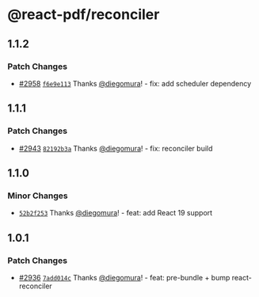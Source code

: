 # @react-pdf/reconciler

## 1.1.2

### Patch Changes

- [#2958](https://github.com/diegomura/react-pdf/pull/2958) [`f6e9e113`](https://github.com/diegomura/react-pdf/commit/f6e9e1136f47fe05f86158c76561729b2cc425c4) Thanks [@diegomura](https://github.com/diegomura)! - fix: add scheduler dependency

## 1.1.1

### Patch Changes

- [#2943](https://github.com/diegomura/react-pdf/pull/2943) [`82192b3a`](https://github.com/diegomura/react-pdf/commit/82192b3a53cf5db62230287e7456dc5bdeee6244) Thanks [@diegomura](https://github.com/diegomura)! - fix: reconciler build

## 1.1.0

### Minor Changes

- [`52b2f253`](https://github.com/diegomura/react-pdf/commit/52b2f25349bee0c09399bc2e7e5e89db5e1433fd) Thanks [@diegomura](https://github.com/diegomura)! - feat: add React 19 support

## 1.0.1

### Patch Changes

- [#2936](https://github.com/diegomura/react-pdf/pull/2936) [`7add014c`](https://github.com/diegomura/react-pdf/commit/7add014c6bc9cff649dd1a56fc47214888613b6b) Thanks [@diegomura](https://github.com/diegomura)! - feat: pre-bundle + bump react-reconciler
